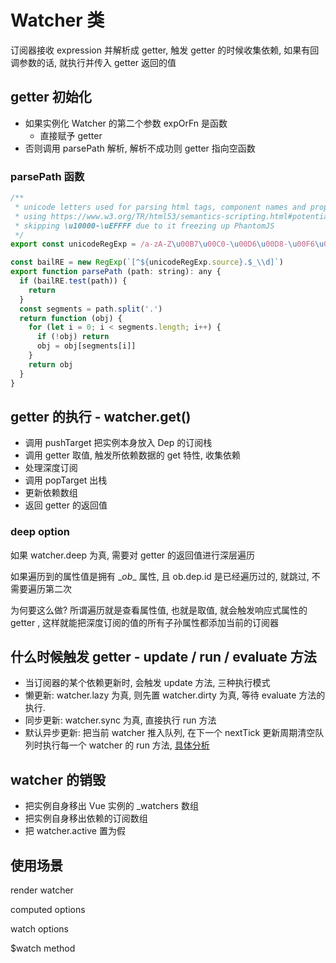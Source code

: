 # Watcher 类 

订阅器接收 expression 并解析成 getter, 触发 getter 的时候收集依赖, 如果有回调参数的话, 就执行并传入 getter 返回的值

## getter 初始化

- 如果实例化 Watcher 的第二个参数 expOrFn 是函数
  - 直接赋予 getter
- 否则调用 parsePath 解析, 解析不成功则 getter 指向空函数

### parsePath 函数 
```js
/**
 * unicode letters used for parsing html tags, component names and property paths.
 * using https://www.w3.org/TR/html53/semantics-scripting.html#potentialcustomelementname
 * skipping \u10000-\uEFFFF due to it freezing up PhantomJS
 */
export const unicodeRegExp = /a-zA-Z\u00B7\u00C0-\u00D6\u00D8-\u00F6\u00F8-\u037D\u037F-\u1FFF\u200C-\u200D\u203F-\u2040\u2070-\u218F\u2C00-\u2FEF\u3001-\uD7FF\uF900-\uFDCF\uFDF0-\uFFFD/

const bailRE = new RegExp(`[^${unicodeRegExp.source}.$_\\d]`)
export function parsePath (path: string): any {
  if (bailRE.test(path)) {
    return
  }
  const segments = path.split('.')
  return function (obj) {
    for (let i = 0; i < segments.length; i++) {
      if (!obj) return
      obj = obj[segments[i]]
    }
    return obj
  }
}
```

## getter 的执行 - watcher.get()

- 调用 pushTarget 把实例本身放入 Dep 的订阅栈
- 调用 getter 取值, 触发所依赖数据的 get 特性, 收集依赖
- 处理深度订阅
- 调用 popTarget 出栈
- 更新依赖数组
- 返回 getter 的返回值

### deep option

如果 watcher.deep 为真, 需要对 getter 的返回值进行深层遍历

如果遍历到的属性值是拥有 \__ob__ 属性, 且 ob.dep.id 是已经遍历过的, 就跳过, 不需要遍历第二次

为何要这么做? 所谓遍历就是查看属性值, 也就是取值, 就会触发响应式属性的 getter , 这样就能把深度订阅的值的所有子孙属性都添加当前的订阅器

## 什么时候触发 getter - update / run / evaluate 方法

- 当订阅器的某个依赖更新时, 会触发 update 方法, 三种执行模式
- 懒更新: watcher.lazy 为真, 则先置 watcher.dirty 为真, 等待 evaluate 方法的执行. 
- 同步更新: watcher.sync 为真, 直接执行 run 方法
- 默认异步更新: 把当前 watcher 推入队列, 在下一个 nextTick 更新周期清空队列时执行每一个 watcher 的 run 方法, [具体分析](./04-scheduler.md)

## watcher 的销毁

- 把实例自身移出 Vue 实例的 _watchers 数组
- 把实例自身移出依赖的订阅数组
- 把 watcher.active 置为假 


## 使用场景

render watcher

computed options

watch options

$watch method